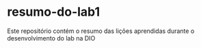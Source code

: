 # resumo-do-lab1
Este repositório contém o resumo das lições aprendidas durante o desenvolvimento do lab na DIO
